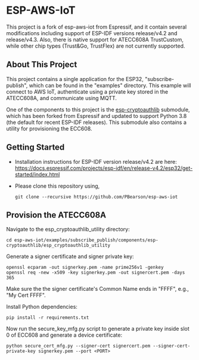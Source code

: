 # ESP-AWS-IoT

This project is a fork of esp-aws-iot from Espressif, and it contain several modifications including support of ESP-IDF versions release/v4.2 and release/v4.3. Also, there is native support for ATECC608A TrustCustom, while other chip types (Trust&Go, TrustFlex) are not currently supported.

## About This Project

This project contains a single application for the ESP32, "subscribe-publish", which can be found in the "examples" directory. This example will connect to AWS IoT, authenticate using a private key stored in the ATECC608A, and communicate using MQTT.

One of the components to this project is the [esp-cryptoauthlib](https://github.com/PBearson/esp-cryptoauthlib/tree/master) submodule, which has been forked from Espressif and updated to support Python 3.8 (the default for recent ESP-IDF releases). This submodule also contains a utility for provisioning the ECC608.


## Getting Started

- Installation instructions for ESP-IDF version release/v4.2 are here: https://docs.espressif.com/projects/esp-idf/en/release-v4.2/esp32/get-started/index.html

- Please clone this repository using,
    ```
    git clone --recursive https://github.com/PBearson/esp-aws-iot
    ```
   

## Provision the ATECC608A

Navigate to the esp_cryptoauthlib_utility directory:

```
cd esp-aws-iot/examples/subscribe_publish/components/esp-cryptoauthlib/esp_cryptoauthlib_utility
```

Generate a signer certificate and signer private key:

```
openssl ecparam -out signerkey.pem -name prime256v1 -genkey
openssl req -new -x509 -key signerkey.pem -out signercert.pem -days 365
```

Make sure the the signer certificate's Common Name ends in "FFFF", e.g., "My Cert FFFF".

Install Python dependencies:

```
pip install -r requirements.txt
```

Now run the secure_key_mfg.py script to generate a private key inside slot 0 of ECC608 and generate a device certificate:

```
python secure_cert_mfg.py --signer-cert signercert.pem --signer-cert-private-key signerkey.pem --port <PORT>
```

